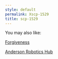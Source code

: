 ```yaml
---
style: default
permalink: Xscp-1529
title: scp-1529
---
```

You may also like:

[Forgiveness](http://scp-wiki.net/forgiveness)

[Anderson Robotics Hub](http://scp-wiki.net/anderson-robotics-hub)

